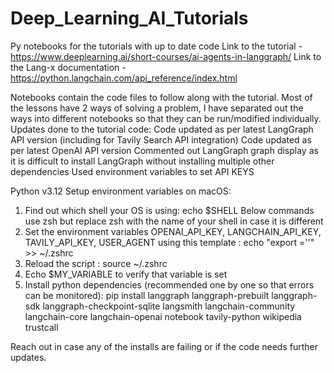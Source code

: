 # Deep_Learning_AI_Tutorials
Py notebooks for the tutorials with up to date code 
Link to the tutorial - https://www.deeplearning.ai/short-courses/ai-agents-in-langgraph/
Link to the Lang-x documentation - https://python.langchain.com/api_reference/index.html

Notebooks contain the code files to follow along with the tutorial.
Most of the lessons have 2 ways of solving a problem, I have separated out the ways into different notebooks so that they can be run/modified individually.
Updates done to the tutorial code:
  Code updated as per latest LangGraph API version (including for Tavily Search API integration)
  Code updated as per latest OpenAI API version
  Commented out LangGraph graph display as it is difficult to install LangGraph without installing multiple other dependencies
  Used environment variables to set API KEYS

Python v3.12
Setup environment variables on macOS:
1. Find out which shell your OS is using: echo $SHELL
   Below commands use zsh but replace zsh with the name of your shell in case it is different
2. Set the environment variables OPENAI_API_KEY, LANGCHAIN_API_KEY, TAVILY_API_KEY, USER_AGENT using this template : echo "export <keyname>='<keyvalue>'" >> ~/.zshrc
3. Reload the script : source ~/.zshrc
4. Echo $MY_VARIABLE to verify that variable is set
5. Install python dependencies (recommended one by one so that errors can be monitored): pip install <lib name>
langgraph
langgraph-prebuilt
langgraph-sdk
langgraph-checkpoint-sqlite
langsmith
langchain-community
langchain-core
langchain-openai
notebook
tavily-python
wikipedia
trustcall

Reach out in case any of the installs are failing or if the code needs further updates.





  
